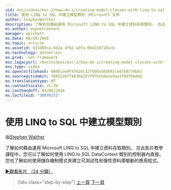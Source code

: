 ```yaml
---
uid: mvc/videos/mvc-2/how-do-i/creating-model-classes-with-linq-to-sql
title: 使用 LINQ to SQL 中建立模型類別 |Microsoft 文件
author: StephenWalther
description: 了解如何藉由運用 Microsoft LINQ to SQL 中建立資料存取類別。 在此影片教學課程中，您會學習如何使用 LINQ to SQL DataContext...
ms.author: aspnetcontent
manager: wpickett
ms.date: 08/20/2008
ms.topic: article
ms.assetid: d33d89ca-bb2a-4fb2-a0fa-0b423d710acb
ms.technology: dotnet-mvc
ms.prod: .net-framework
msc.legacyurl: /mvc/videos/mvc-2/how-do-i/creating-model-classes-with-linq-to-sql
msc.type: video
ms.openlocfilehash: 99db1ae9f4763dc32f560a36b692ce87b0774b62
ms.sourcegitcommit: f8852267f463b62d7f975e56bea9aa3f68fbbdeb
ms.translationtype: MT
ms.contentlocale: zh-TW
ms.lasthandoff: 04/06/2018
ms.locfileid: "30876172"
---
```

<a name="creating-model-classes-with-linq-to-sql"></a>使用 LINQ to SQL 中建立模型類別
====================
由[Stephen Walther](https://github.com/StephenWalther)

了解如何藉由運用 Microsoft LINQ to SQL 中建立資料存取類別。 在此影片教學課程中，您可以了解如何使用 LINQ to SQL DataContext 類別的控制器內直接。 您也了解如何使用儲存機制模式來建立可測試性和彈性資料庫驅動的應用程式。

[&#9654;觀看影片 （24 分鐘）](https://channel9.msdn.com/Blogs/ASP-NET-Site-Videos/creating-model-classes-with-linq-to-sql)

> [!div class="step-by-step"]
> [上一頁](creating-custom-html-helpers.md)
> [下一頁](displaying-a-table-of-database-data.md)
